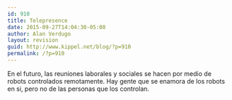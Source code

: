 ```yaml
---
id: 910
title: Telepresence
date: 2015-09-27T14:04:30-05:00
author: Alan Verdugo
layout: revision
guid: http://www.kippel.net/blog/?p=910
permalink: /?p=910
---
```

En el futuro, las reuniones laborales y sociales se hacen por medio de robots controlados remotamente. Hay gente que se enamora de los robots en si, pero no de las personas que los controlan.